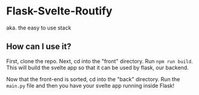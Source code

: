 # Flask-Svelte-Routify
aka. the easy to use stack

## How can I use it?

First, clone the repo. Next, cd into the "front" directory. Run `npm run build`. This will build the svelte app so that it can be used by flask, our backend.

Now that the front-end is sorted, cd into the "back" directory. Run the `main.py` file and then you have your svelte app running inside Flask!